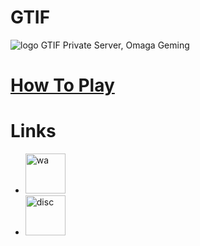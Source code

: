 # GTIF
<img src="https://media.discordapp.net/attachments/969952056989331486/1007899419271766047/unknown.png" alt="logo">
GTIF Private Server, Omaga Geming

# [How To Play](./htp.md)

# Links
- <a href="https://chat.whatsapp.com/EKR0eLZe9ua3glfK4HIZrm"><img src="https://upload.wikimedia.org/wikipedia/commons/6/6b/WhatsApp.svg" alt="wa" width="64px" height="64px"></a>
- <a href="https://discord.gg/A8yfFwNWMh"><img src="https://www.freepnglogos.com/uploads/discord-logo-png/discord-logo-logodownload-download-logotipos-1.png" alt="disc" width="64px" height="64px"></a>
